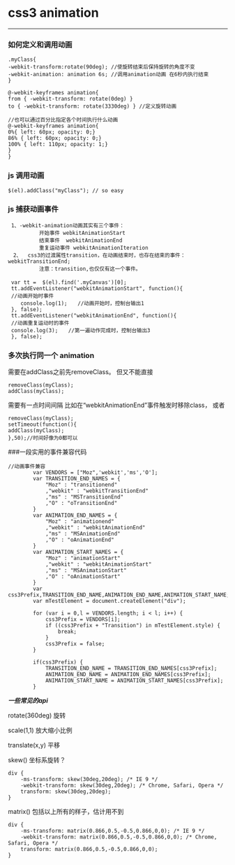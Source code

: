 # css3 animation

***

###  如何定义和调用动画
<pre><code>.myClass{
-webkit-transform:rotate(90deg); //使旋转结束后保持旋转的角度不变
-webkit-animation: animation 6s; //调用animation动画 在6秒内执行结束
}</code></pre>

<pre><code>@-webkit-keyframes animation{
from { -webkit-transform: rotate(0deg) }
to { -webkit-transform: rotate(3330deg) } //定义旋转动画

//也可以通过百分比指定各个时间执行什么动画
@-webkit-keyframes animation{
0%{ left: 60px; opacity: 0;}
86% { left: 60px; opacity: 0;}
100% { left: 110px; opacity: 1;}
}
}</code></pre>

### js 调用动画
<pre><code>$(el).addClass("myClass"); // so easy
</pre></code>
### js 捕获动画事件
<pre><code> 1、-webkit-animation动画其实有三个事件：　　　　　　
　　　　　　开始事件 webkitAnimationStart
　　　　　　结束事件  webkitAnimationEnd
　　　　　　重复运动事件 webkitAnimationIteration
　2、  css3的过渡属性transition，在动画结束时，也存在结束的事件：webkitTransitionEnd;
　　　　　　注意：transition,也仅仅有这一个事件。
　　　
 var tt =  $(el).find('.myCanvas')[0];
 tt.addEventListener("webkitAnimationStart", function(){
 //动画开始时事件
    console.log(1);　　//动画开始时，控制台输出1
 }, false);
 tt.addEventListener("webkitAnimationEnd", function(){
 //动画重复运动时的事件
 console.log(3);　　//第一遍动作完成时，控制台输出3
 }, false);
</pre></code>


### 多次执行同一个 animation

需要在addClass之前先removeClass。
但又不能直接
<pre><code>removeClass(myClass);
addClass(myClass);
</pre></code>
需要有一点时间间隔
比如在“webkitAnimationEnd”事件触发时移除class，
或者
<pre><code>removeClass(myClass);
setTimeout(function(){
addClass(myClass);
},50);//时间好像为0都可以
</pre></code>

###一段实用的事件兼容代码

<pre><code>//动画事件兼容
        var VENDORS = ["Moz",'webkit','ms','O'];
        var TRANSITION_END_NAMES = {
            "Moz" : "transitionend"
            ,"webkit" : "webkitTransitionEnd"
            ,"ms" : "MSTransitionEnd"
            ,"O" : "oTransitionEnd"
        }
        var ANIMATION_END_NAMES = {
            "Moz" : "animationend"
            ,"webkit" : "webkitAnimationEnd"
            ,"ms" : "MSAnimationEnd"
            ,"O" : "oAnimationEnd"
        }
        var ANIMATION_START_NAMES = {
            "Moz" : "animationStart"
            ,"webkit" : "webkitAnimationStart"
            ,"ms" : "MSAnimationStart"
            ,"O" : "oAnimationStart"
        }
        var css3Prefix,TRANSITION_END_NAME,ANIMATION_END_NAME,ANIMATION_START_NAME;
        var mTestElement = document.createElement("div");

        for (var i = 0,l = VENDORS.length; i < l; i++) {
            css3Prefix = VENDORS[i];
            if ((css3Prefix + "Transition") in mTestElement.style) {
                break;
            }
            css3Prefix = false;
        }

        if(css3Prefix) {
            TRANSITION_END_NAME = TRANSITION_END_NAMES[css3Prefix];
            ANIMATION_END_NAME = ANIMATION_END_NAMES[css3Prefix];
            ANIMATION_START_NAME = ANIMATION_START_NAMES[css3Prefix];
        }
</pre></code>

***一些常见的api***

rotate(360deg) 旋转

scale(1,1) 放大缩小比例

translate(x,y) 平移

skew() 坐标系旋转？

    div {
        -ms-transform: skew(30deg,20deg); /* IE 9 */
        -webkit-transform: skew(30deg,20deg); /* Chrome, Safari, Opera */
        transform: skew(30deg,20deg);
    }

matrix() 包括以上所有的样子，估计用不到

    div {
        -ms-transform: matrix(0.866,0.5,-0.5,0.866,0,0); /* IE 9 */
        -webkit-transform: matrix(0.866,0.5,-0.5,0.866,0,0); /* Chrome, Safari, Opera */
        transform: matrix(0.866,0.5,-0.5,0.866,0,0);
    }